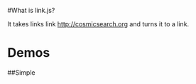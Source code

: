 #What is link.js?

It takes links link http://cosmicsearch.org and turns it to a link.

# Demos

##Simple

```linkjs.do("this is some text a link is here http://cosmicsearch.org I want to email so email@cosmicsearch.org lets trick it up and add a period http://cosmicsearch.org.")
```
